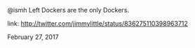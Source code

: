 @ismh Left Dockers are the only Dockers. 

link: http://twitter.com/jimmylittle/status/836275110398963712 

February 27, 2017